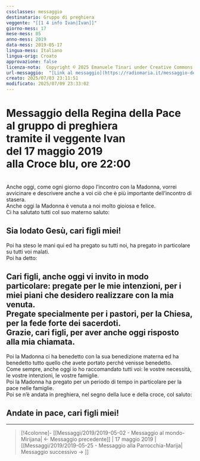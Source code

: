 ```yaml
---
cssclasses: messaggio
destinatario: Gruppo di preghiera
veggente: "[[1 4 info Ivan|Ivan]]"
giorno-mess: 17
mese-mess: 05
anno-mess: 2019
data-mess: 2019-05-17
lingua-mess: Italiano
lingua-orig: Croato
approvazione: false
licenza-nota:  Copyright © 2025 Emanuele Tinari under Creative Commons BY-NC-SA 4.0 https://creativecommons.org/licenses/by-nc-sa/4.0/
url-messaggio:  "[Link al messaggio](https://radiomaria.it/messaggio-del-17-maggio-2019/)"
creato: 2025/07/03 23:11:51
modificato: 2025/07/09 23:33:02
---
```


# Messaggio della Regina della Pace<br>al gruppo di preghiera<br>tramite il veggente Ivan<br>del 17 maggio 2019<br>alla Croce blu, ore 22:00

<br>Anche oggi, come ogni giorno dopo l’incontro con la Madonna, vorrei avvicinare e descrivere anche a voi ciò che è più importante dell’incontro di stasera.<br>Anche oggi la Madonna è venuta a noi molto gioiosa e felice.<br>Ci ha salutato tutti col suo materno saluto:
## Sia lodato Gesù, cari figli miei!
Poi ha steso le mani qui ed ha pregato su tutti noi, ha pregato in particolare su tutti voi malati.<br>Poi ha detto:
## Cari figli, anche oggi vi invito in modo particolare: pregate per le mie intenzioni, per i miei piani che desidero realizzare con la mia venuta.<br>Pregate specialmente per i pastori, per la Chiesa, per la fede forte dei sacerdoti.<br>Grazie, cari figli, per aver anche oggi risposto alla mia chiamata.
Poi la Madonna ci ha benedetto con la sua benedizione materna ed ha benedetto tutto quello che avete portato perché venisse benedetto.<br>Come sempre, anche oggi io ho raccomandato tutti voi: le vostre necessità, le vostre intenzioni, le vostre famiglie.<br>Poi la Madonna ha pregato per un periodo di tempo in particolare per la pace nelle famiglie.<br>Poi se n’è andata in preghiera, nel segno della luce e della croce, col saluto:
## Andate in pace, cari figli miei!

***

> [!4colonne]- [[Messaggi/2019/2019-05-02 - Messaggio al mondo-Mirijana| ← Messaggio precedente]] | 17 maggio 2019 | [[Messaggi/2019/2019-05-25 - Messaggio alla Parrocchia-Marija| Messaggio successivo → ]]
